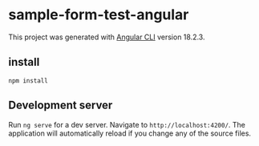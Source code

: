 # sample-form-test-angular

This project was generated with [Angular CLI](https://github.com/angular/angular-cli) version 18.2.3.

## install

```
npm install
```

## Development server

Run `ng serve` for a dev server. Navigate to `http://localhost:4200/`. The application will automatically reload if you change any of the source files.
